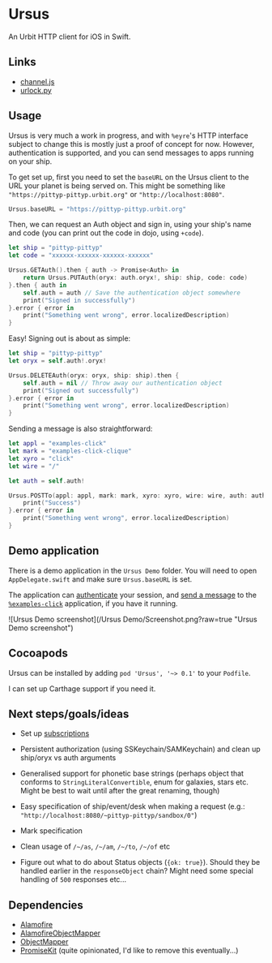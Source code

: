 # Ursus

An Urbit HTTP client for iOS in Swift.

## Links

- [channel.js](https://github.com/urbit/urbit/blob/master/pkg/arvo/app/launch/js/channel.js)
- [urlock.py](https://github.com/baudtack/urlock-py/blob/master/urlock/urlock.py)

## Usage

Ursus is very much a work in progress, and with `%eyre`'s HTTP interface subject to change this is mostly just a proof of concept for now. However, authentication is supported, and you can send messages to apps running on your ship.

To get set up, first you need to set the `baseURL` on the Ursus client to the URL your planet is being served on. This might be something like `"https://pittyp-pittyp.urbit.org"` or `"http://localhost:8080"`. 

```swift
Ursus.baseURL = "https://pittyp-pittyp.urbit.org"
```

Then, we can request an Auth object and sign in, using your ship's name and code (you can print out the code in dojo, using `+code`).

```swift
let ship = "pittyp-pittyp"
let code = "xxxxxx-xxxxxx-xxxxxx-xxxxxx"

Ursus.GETAuth().then { auth -> Promise<Auth> in
    return Ursus.PUTAuth(oryx: auth.oryx!, ship: ship, code: code)
}.then { auth in
    self.auth = auth // Save the authentication object somewhere
    print("Signed in successfully")
}.error { error in
    print("Something went wrong", error.localizedDescription)
}
```

Easy! Signing out is about as simple:

```swift
let ship = "pittyp-pittyp"
let oryx = self.auth!.oryx!

Ursus.DELETEAuth(oryx: oryx, ship: ship).then {
    self.auth = nil // Throw away our authentication object
    print("Signed out successfully")
}.error { error in
    print("Something went wrong", error.localizedDescription)
}
```

Sending a message is also straightforward:

```swift
let appl = "examples-click"
let mark = "examples-click-clique"
let xyro = "click"
let wire = "/"

let auth = self.auth!

Ursus.POSTTo(appl: appl, mark: mark, xyro: xyro, wire: wire, auth: auth).then {
    print("Success")
}.error { error in
    print("Something went wrong", error.localizedDescription)
}
```

## Demo application

There is a demo application in the `Ursus Demo` folder. You will need to open `AppDelegate.swift` and make sure `Ursus.baseURL` is set.

The application can [authenticate](http://urbit.org/docs/arvo/internals/eyre/specification/#-1-3-authentication) your session, and [send a message](http://urbit.org/docs/arvo/internals/eyre/specification/#-1-4-messaging) to the [`%examples-click`](https://github.com/urbit/examples/tree/d3ac46d8f68335cb4dcf178e3953a829655d9a82/gall/click) application, if you have it running.

![Ursus Demo screenshot](/Ursus Demo/Screenshot.png?raw=true "Ursus Demo screenshot")

## Cocoapods

Ursus can be installed by adding `pod 'Ursus', '~> 0.1'` to your `Podfile`.

I can set up Carthage support if you need it.

## Next steps/goals/ideas

- Set up [subscriptions](http://urbit.org/docs/arvo/internals/eyre/specification/#-1-5-subscriptions)

- Persistent authorization (using SSKeychain/SAMKeychain) and clean up ship/oryx vs auth arguments

- Generalised support for phonetic base strings (perhaps object that conforms to `StringLiteralConvertible`, enum for galaxies, stars etc. Might be best to wait until after the great renaming, though)

- Easy specification of ship/event/desk when making a request (e.g.: `"http://localhost:8080/~pittyp-pittyp/sandbox/0"`)

- Mark specification

- Clean usage of `/~/as`, `/~/am`, `/~/to`, `/~/of` etc

- Figure out what to do about Status objects (`{ok: true}`). Should they be handled earlier in the `responseObject` chain? Might need some special handling of `500` responses etc...

## Dependencies

- [Alamofire](https://github.com/Alamofire/Alamofire)
- [AlamofireObjectMapper](https://github.com/tristanhimmelman/AlamofireObjectMapper)
- [ObjectMapper](https://github.com/Hearst-DD/ObjectMapper)
- [PromiseKit](https://github.com/mxcl/PromiseKit) (quite opinionated, I'd like to remove this eventually...)
